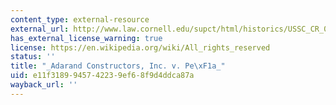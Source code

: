 ```yaml
---
content_type: external-resource
external_url: http://www.law.cornell.edu/supct/html/historics/USSC_CR_0515_0200_ZS.html
has_external_license_warning: true
license: https://en.wikipedia.org/wiki/All_rights_reserved
status: ''
title: "_Adarand Constructors, Inc. v. Pe\xF1a_"
uid: e11f3189-9457-4223-9ef6-8f9d4ddca87a
wayback_url: ''
---
```

